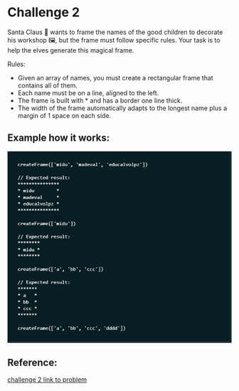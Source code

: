 # Challenge 2

Santa Claus 🎅 wants to frame the names of the good children to decorate his workshop 🖼️, but the frame must follow specific rules. Your task is to help the elves generate this magical frame.

Rules:

- Given an array of names, you must create a rectangular frame that contains all of them.
- Each name must be on a line, aligned to the left.
- The frame is built with * and has a border one line thick.
- The width of the frame automatically adapts to the longest name plus a margin of 1 space on each side.

## Example how it works:
![Imagen](./expected_work.png)


## Reference: 
[challenge 2 link to problem](https://adventjs.dev/challenges/2024/2)